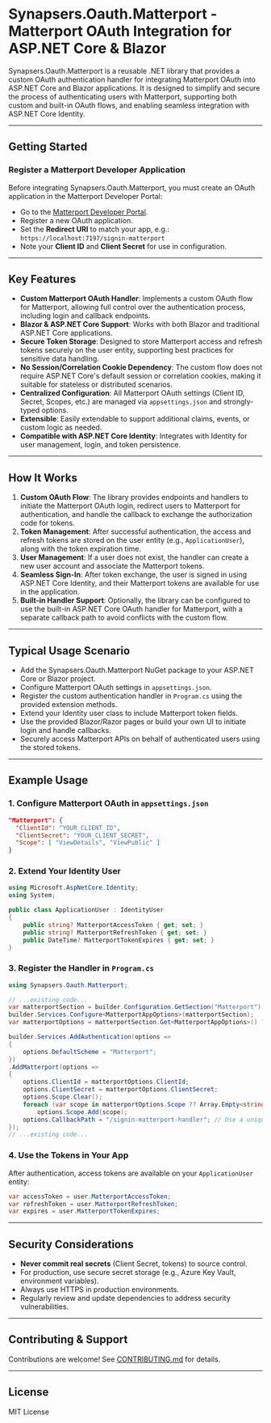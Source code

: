 # Synapsers.Oauth.Matterport - Matterport OAuth Integration for ASP.NET Core & Blazor

Synapsers.Oauth.Matterport is a reusable .NET library that provides a custom OAuth authentication handler for integrating Matterport OAuth into ASP.NET Core and Blazor applications. It is designed to simplify and secure the process of authenticating users with Matterport, supporting both custom and built-in OAuth flows, and enabling seamless integration with ASP.NET Core Identity.

---

## Getting Started

### Register a Matterport Developer Application

Before integrating Synapsers.Oauth.Matterport, you must create an OAuth application in the Matterport Developer Portal:

- Go to the [Matterport Developer Portal](https://developers.matterport.com/).
- Register a new OAuth application.
- Set the **Redirect URI** to match your app, e.g.:
  `https://localhost:7197/signin-matterport`
- Note your **Client ID** and **Client Secret** for use in configuration.

---

## Key Features

- **Custom Matterport OAuth Handler**: Implements a custom OAuth flow for Matterport, allowing full control over the authentication process, including login and callback endpoints.
- **Blazor & ASP.NET Core Support**: Works with both Blazor and traditional ASP.NET Core applications.
- **Secure Token Storage**: Designed to store Matterport access and refresh tokens securely on the user entity, supporting best practices for sensitive data handling.
- **No Session/Correlation Cookie Dependency**: The custom flow does not require ASP.NET Core's default session or correlation cookies, making it suitable for stateless or distributed scenarios.
- **Centralized Configuration**: All Matterport OAuth settings (Client ID, Secret, Scopes, etc.) are managed via `appsettings.json` and strongly-typed options.
- **Extensible**: Easily extendable to support additional claims, events, or custom logic as needed.
- **Compatible with ASP.NET Core Identity**: Integrates with Identity for user management, login, and token persistence.

---

## How It Works

1. **Custom OAuth Flow**: The library provides endpoints and handlers to initiate the Matterport OAuth login, redirect users to Matterport for authentication, and handle the callback to exchange the authorization code for tokens.
2. **Token Management**: After successful authentication, the access and refresh tokens are stored on the user entity (e.g., `ApplicationUser`), along with the token expiration time.
3. **User Management**: If a user does not exist, the handler can create a new user account and associate the Matterport tokens.
4. **Seamless Sign-In**: After token exchange, the user is signed in using ASP.NET Core Identity, and their Matterport tokens are available for use in the application.
5. **Built-in Handler Support**: Optionally, the library can be configured to use the built-in ASP.NET Core OAuth handler for Matterport, with a separate callback path to avoid conflicts with the custom flow.

---

## Typical Usage Scenario

- Add the Synapsers.Oauth.Matterport NuGet package to your ASP.NET Core or Blazor project.
- Configure Matterport OAuth settings in `appsettings.json`.
- Register the custom authentication handler in `Program.cs` using the provided extension methods.
- Extend your Identity user class to include Matterport token fields.
- Use the provided Blazor/Razor pages or build your own UI to initiate login and handle callbacks.
- Securely access Matterport APIs on behalf of authenticated users using the stored tokens.

---

## Example Usage

### 1. Configure Matterport OAuth in `appsettings.json`

```json
"Matterport": {
  "ClientId": "YOUR_CLIENT_ID",
  "ClientSecret": "YOUR_CLIENT_SECRET",
  "Scope": [ "ViewDetails", "ViewPublic" ]
}
```

### 2. Extend Your Identity User

```csharp
using Microsoft.AspNetCore.Identity;
using System;

public class ApplicationUser : IdentityUser
{
    public string? MatterportAccessToken { get; set; }
    public string? MatterportRefreshToken { get; set; }
    public DateTime? MatterportTokenExpires { get; set; }
}
```

### 3. Register the Handler in `Program.cs`

```csharp
using Synapsers.Oauth.Matterport;

// ...existing code...
var matterportSection = builder.Configuration.GetSection("Matterport");
builder.Services.Configure<MatterportAppOptions>(matterportSection);
var matterportOptions = matterportSection.Get<MatterportAppOptions>() ?? new MatterportAppOptions();

builder.Services.AddAuthentication(options =>
{
    options.DefaultScheme = "Matterport";
})
.AddMatterport(options =>
{
    options.ClientId = matterportOptions.ClientId;
    options.ClientSecret = matterportOptions.ClientSecret;
    options.Scope.Clear();
    foreach (var scope in matterportOptions.Scope ?? Array.Empty<string>())
        options.Scope.Add(scope);
    options.CallbackPath = "/signin-matterport-handler"; // Use a unique path for the built-in handler
});
// ...existing code...
```

### 4. Use the Tokens in Your App

After authentication, access tokens are available on your `ApplicationUser` entity:

```csharp
var accessToken = user.MatterportAccessToken;
var refreshToken = user.MatterportRefreshToken;
var expires = user.MatterportTokenExpires;
```

---

## Security Considerations

- **Never commit real secrets** (Client Secret, tokens) to source control.
- For production, use secure secret storage (e.g., Azure Key Vault, environment variables).
- Always use HTTPS in production environments.
- Regularly review and update dependencies to address security vulnerabilities.

---

## Contributing & Support

Contributions are welcome! See [CONTRIBUTING.md](CONTRIBUTING.md) for details.

---

## License

MIT License